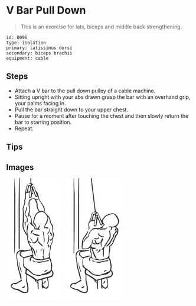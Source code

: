 # V Bar Pull Down
> This is an exercise for lats, biceps and middle back strengthening.

``` 
id: 0096 
type: isolation 
primary: latissimus dorsi 
secondary: biceps brachii 
equipment: cable 
``` 

## Steps

 - Attach a V bar to the pull down pulley of a cable machine.
 - Sitting upright with your abs drawn grasp the bar with an overhand grip, your palms facing in.
 - Pull the bar straight down to your upper chest.
 - Pause for a moment after touching the chest and then slowly return the bar to starting position.
 - Repeat.

## Tips


## Images

<svg width="118pt" height="250pt" viewBox="0 0 118 250" xmlns="http://www.w3.org/2000/svg">
  <g fill="#FFF">
    <path d="M0 0h16.38c-.29 48.66-.02 97.33-.15 146-.03 2.52.12 5.07.79 7.52 1.37-15.56.87-31.25 1.42-46.86.09-25.23.04-50.46.03-75.69-.9-10.3-1.36-20.63-1.69-30.97h9.42c-1.45 42.67-.8 85.36-.94 128.05.1 5.85-.35 11.74.4 17.56 1.26-1.31 1.87-2.84 1.82-4.59 0-47 .01-94.01-.01-141.02H49c.13 3.29.29 6.57.46 9.85-1 .27-2.99.8-3.99 1.07 1.73.56 3.48 1.04 5.23 1.5l-1.2 2.1c-1.4-.09-2.79-.11-4.19-.07-2.38 5.02-1.71 11.31-5.83 15.49 1.16-6.63 3.6-12.94 4.85-19.55-3.57 5.86-4.04 12.96-6.43 19.31.45 4.26 1.23 8.8-.39 12.9-1.2 2.82-.16 5.94-.87 8.85-.82 3.05-2.29 5.9-2.93 9.01-.88 4.14.74 8.3.2 12.47-.51 5.65.32 11.36-.52 17-.62 5.25-.46 10.88 2.17 15.61 2.22 3.95 4.06 8.1 6.37 12 .79-5.15-3.34-9-5.1-13.45-2.09-4.41-1.79-9.36-1.81-14.1.33-.42.99-1.26 1.33-1.68-.5-4.73-1.03-9.5-.49-14.25.61-4.54-1.77-9.02-.53-13.55 1.47-5.16 4.55-10.18 3.14-15.75 2.91-4.14 1.15-9.21 1.71-13.85 2.18-1.4 4.93-1.44 7.39-2.02-.18 3.73-.61 7.45-1.36 11.1 1.91.92 3.98.23 5.36-1.29.69-2.14.86-4.4 1.2-6.61l3.26.48c-.97-1.18-1.99-2.31-3.04-3.43.2-2.05.37-4.11.57-6.17.49 1.15.98 2.29 1.48 3.43 2.67 3.98 2.26 9.84 6.86 12.38.79-.68 1.59-1.37 2.37-2.07.9 4.51 2.74 8.78 5.67 12.34 4.57 5.73 6.28 12.97 8.69 19.73.85-6.27-2.12-12.03-5.39-17.13-2.38-3.41-5.43-6.56-6.4-10.73-.88-3.75-1.6-7.54-2.86-11.19-4.41-3.27-5.25-9.13-7.68-13.75-1.83.69-3.7 1.3-5.58 1.84.63-1.5 1.3-2.97 1.99-4.44 1.37.46 2.74.9 4.12 1.33-1.75-1.67-3.67-3.14-5.65-4.51-.09-3.4-.2-6.8-.34-10.2H118v250H0V0m48.81 42.97c-2.72 1.08-2.86 4.43-3.27 6.91-1.14 6.19 3.09 12.25.69 18.36-1.53 3.44-2.24 7.21-.14 10.66.13-1.06.4-3.19.53-4.26 3.6 4.99 3.92 11.17 4.58 17.05-1.27-.89-2.57-1.74-3.89-2.54.66 1.48 1.34 2.96 2.19 4.35 1.53 2.23 4.41 2.8 6.35 4.57 1.55 1.59 1.54 3.92 1.85 5.98 3.89-.93 7.95 1.17 11.69-.5-.86-.32-2.57-.96-3.42-1.27 1.45-2.46 2.8-4.99 3.63-7.72-3.16 2.09-3.76 6.5-7.34 8.07-1.18-4.55-1.91-9.66-5.99-12.62.92-4.69 1.86-9.47 3.85-13.85 2.1-4.57 7.05-7.27 11.88-7.87 5.55.28 8.95 5.44 11.41 9.83 1.81 4.6-1.2 9.1-2.9 13.23-2.63 3.38-3.47 7.6-3.6 11.79.37-.57 1.11-1.69 1.48-2.26 2.61.43 5.19 1.03 7.8 1.47-.26-.61-.79-1.84-1.05-2.45-2.35-.16-4.7-.29-7.05-.38.88-3.33 3.08-5.94 4.94-8.73 1.86-4.11 2.63-8.65 2.29-13.15 1.69 3.18 3.17 6.54 3.41 10.19.08 3.62 3.18 6.06 4.23 9.36 1.44 3.36.5 7.04.76 10.55.51 2.76 1.76 5.43 1.39 8.29-.04 3.33-2.08 6.11-3.89 8.73-.92-.34-2.75-1.03-3.66-1.37.68 1.16 1.35 2.33 2.03 3.5.83-.26 1.66-.51 2.49-.76.73-1.12 1.47-2.23 2.23-3.32-.76 4.84-1.75 9.94-4.74 13.96-.31 6.02-.66 12.36-3.34 17.87.39 1.67.71 3.35.99 5.03-3.09 2-6.64 3.21-10.34 3.28-.37-1.39-.76-2.76-1.17-4.13.69-5.73-.1-11.6 2.12-17.08-4.1 4.03-2.97 10.34-2.44 15.49-.39.38-1.17 1.13-1.56 1.51.71 1.85 1.42 3.7 2.09 5.56-2.39.25-4.78.38-7.18.45.03-.24.07-.72.09-.96-4.33.86-8.57-.43-12.59-1.94l-.16-2.3-3.25-1.85c2.32.95 3.46-2.58 1.47-3.49-3.99 2.86-9.03 3.15-13.56 4.68-3.09.88-7.77 2.43-9.04-1.73l-2.42-1.63c.09-1.85-.52-4.71 1.73-5.47 6.53-1.44 13.19-2.24 19.71-3.75-.56-.61-1.14-1.2-1.74-1.78-3.64.93-7.36 1.51-11.06 2.17-5.65-2.19-13.63-1.04-16.68 4.74-1.04 5.15-1.09 10.59 1 15.51-.03 3.7-.04 7.41.42 11.09 2.2 8.96 4.95 17.8 6.67 26.88.52-.29 1.55-.89 2.07-1.19-.89-3.24-.96-6.69-2.25-9.81-4.12-10.86-5.11-22.48-7.11-33.84-.56-3.36.49-6.86 2.41-9.62 1.27-1.83 3.72-1.94 5.62-2.72-2.55 2.21-3.42 5.52-2.4 8.75 1.83 1.93 4.23 3.24 6.41 4.75.39.85.78 1.7 1.18 2.55-1.97 4.3-.5 9.13-.87 13.66.2.54.61 1.62.82 2.16.31.44.95 1.31 1.26 1.75 1.13.8 2.25 1.62 3.37 2.44-.69 3.35-1.07 6.75-.8 10.16.41.29 1.21.85 1.62 1.14.14 5.79-.99 11.73.69 17.39 1.57 5.62 2.18 11.82.95 17.5-5.17 2.51-10.44-.7-14.71-3.48-3.06-2.24-6.98-2.1-10.5-3.04-2.46-.78-4.57-2.32-6.72-3.71 1.27-2.02 2.78-3.89 4.8-5.21 1.6.26 3.21.49 4.83.69 3.43-3.32 8.04-4.68 12.1-6.97-.2-.83-.59-2.49-.79-3.32-.94.91-1.85 1.85-2.75 2.8-2.84 1.24-5.57 2.73-8.03 4.63-4.19-.29-8.35.87-11.09 4.21.07 1.47-.12 2.99.31 4.43 1.73 1.68 3.79 3.03 5.95 4.1 3.13 1.49 6.87 1.23 9.81 3.2 4.98 2.83 10.93 6.69 16.76 3.82 3.5-1.03 2.69-5.36 3.15-8.17-.48-6.43-2.24-12.73-3.65-19.01.01-3.07-.04-6.14-.03-9.2 5.86 2.88 11.23 6.63 16.49 10.47.33 1 .61 2.02.84 3.06 1.4 1.09 2.98 1.96 4.3 3.17.85 3.77.24 7.71.99 11.51l1.72 1.52c-.35-5.97-.04-11.98-.8-17.92 2.06-.62 4.12-1.22 6.2-1.77.8 2.27 1.48 4.66.98 7.09-.65 3.77-.12 7.62.94 11.26.68-.66 1.34-1.34 1.98-2.05 1.96.84 3.94 1.62 5.94 2.38 2.03-1.22 4.55-2.51 4.79-5.18.78-5.66-.02-11.45-1.64-16.9 2.46-.58 4.97-.96 7.37-1.74 2.56-1.18 3.6-4.06 4.3-6.59.73-3.27-1.65-5.91-3.63-8.15 1.21-5.47 1.59-11.37-.84-16.59l.09-3.44c-1.69-1.65-2.81-3.8-3.15-6.14-1.96-7.72 2.94-15.01 2.15-22.77 3.4-4.52 4.19-10.36 4.7-15.83 1.01-4.29 2.82-9.48-1.05-12.93 1.24-4.13 1.92-8.78-.13-12.78-1.04-2.58-3.6-4.46-3.84-7.35-.43-4.58-2.01-9.44-5.56-12.54-3.38-2.13-4.86-6.35-8.72-7.85-2.41-1.82-5.46-1.18-8.2-.72-1.95-3.69-4.74-7.55-3.99-11.94.65-3.72-1.72-6.9-3.08-10.15 1.76-.57 3.85-.66 5.03-2.34-1.55.1-3.09.22-4.62.38-2.28-.95-4.56-3.54-7.15-1.98 1.37.83 2.77 1.64 4.16 2.45.93 2.64 2.19 5.14 3.17 7.76.57 2.58.17 5.27.66 7.87.92 3.17 2.43 6.14 4.23 8.89-6.58 2.55-9.04 9.65-10.57 15.93-.7 3.13-1.92 7.05.69 9.64 2.27 2.16 3.42 5.11 5.22 7.62-.73.55-1.45 1.1-2.18 1.65-.92-3.72-3.05-6.92-6.28-9.01-1.24-7.19-.98-15.35-6.62-20.84 2.13-5.09 2.29-10.72 1.02-16.05-.99-3.74-.48-7.63.42-11.34 2.44-1.36 5.03-2.77 6.37-5.36-1.92.84-3.78 1.82-5.63 2.81m-8.06 15.62c.32 4.51-1.83 8.52-3.27 12.63-.89 2.94 1.81 5.07 3.16 7.32 2.63 3.66 1.23 8.38.43 12.41.96-.96 1.9-1.94 2.84-2.93-.33-3.57.3-7.66-2.31-10.55-1.23-1.94-3.94-3.82-2.64-6.4 1.6-4.02 3.58-8.08 2.93-12.55-.28.01-.86.05-1.14.07m-2.85 30.4c-.98 3.52.17 7.02 1.58 10.25-.2-3.69-.54-7.4.28-11.03-.47.19-1.39.58-1.86.78m6.28 3.96c-.87 2.31-2.16 4.55-2.09 7.1-.09 4.25-1.41 8.61.07 12.76 1.54 5.01-.32 10.44 1.91 15.31.87 4.41 2.64 8.59 5.75 11.9.15 1.79.35 3.58.55 5.37 1.76 2.51 2.76 5.42 2.65 8.51l1.75-2.14c-.4-3.2-1.62-6.16-2.76-9.15 5.03 4.09 3.86 11.5 8.12 16.08-.72-4.78-1.18-9.84-3.6-14.11-3.73-4.61-9.1-8.4-10.19-14.62 1.76.74 3.53 1.44 5.36 1.97-1.74-2.84-5.33-3.74-7.11-6.52-.6-2.43-.64-5.18.64-7.42-.7-2.63-1.73-5.17-2.23-7.86-.43-4.82 2.13-9.37 1.53-14.2.42-1.13.85-2.26 1.27-3.38-.4.1-1.21.3-1.62.4m41.89 16.07c-1.21 1.86-2.65 3.57-3.77 5.49 5.12-2.15 7.06-8.08 5.97-13.23-.74 2.58-.66 5.45-2.2 7.74m-35.5-1.77c-.36 2.24-.66 4.49-.69 6.76 1.62-3.33 3.97-6.21 5.71-9.47-1.77.72-3.44 1.65-5.02 2.71m26.18 26.36c.98-3.78 1.84-7.75 1.04-11.64-1.04-5.14-.3-10.84-3.63-15.28 1.58 8.88 2.7 17.88 2.59 26.92m11.62-22.52c1.75 2.05 3.11 4.39 4.7 6.57 1.37-3.12-1.12-5.82-3.15-7.9-.39.33-1.16 1-1.55 1.33m-35.85-.07c3 4.38 8.62 5.79 13.57 6.59.74-.53 1.47-1.08 2.18-1.66-5.3-1.54-10.5-3.31-15.75-4.93m33.1 13.94c-.32 2.34-1.41 4.48-2.37 6.61.11.64.33 1.9.43 2.53.83-1.63 1.68-3.24 2.41-4.91 2.37-5.01 1.11-10.87-.76-15.83-.36 3.88.81 7.73.29 11.6m-21.46-6.37c-.63 2.5-1.11 5.1-2.34 7.4-1.36 2.14-3.62 3.44-5.75 4.7-1.14-.97-2.3-1.92-3.49-2.83.54 2.29 1.95 4.69 4.69 4.38 3.54-1.27 5.92-4.28 8.31-7.01-.32-2.25-.72-4.49-1.42-6.64m-15.4 1.89c.35 3.18 2.31 5.76 5.27 6.95a43.527 43.527 0 0 0-5.27-6.95m15.54 8.85c3.26 3.62 6.57 7.39 10.83 9.86-1.27-5.23-7.37-7.08-9.33-11.92-.5.69-1 1.37-1.5 2.06m20.15 5.8c-.8 1.68 3.02 3.07 3.31 1.17-.4-1.23-2.25-2.05-3.31-1.17m1.09 3.12c-.89 1.24 1.17 3 2.17 1.75.92-1.27-1.15-3.02-2.17-1.75m-16.48 10.88c2.3-2.12 4.47-4.56 5.27-7.66-2.16 2.24-3.75 4.96-5.27 7.66m-8.15-4.28c-.08 3.01.57 5.97 1.78 8.72.11-3.01-.3-6.05-1.78-8.72m-34.35 23.51c-.64 8 .83 16.13 5.09 23.01-.47-4.39-2.04-8.57-3.9-12.54-.48-3.48-.39-7.03-1.19-10.47m8.87 51.99c-.7.06-2.11.19-2.82.25-.03.59-.11 1.77-.15 2.36 2.9.47 5.94-1.76 5.61-4.85-.89.73-1.77 1.47-2.64 2.24z"/>
    <path d="M46.77 16.34c.41-.11 1.21-.35 1.61-.46.97 3.37.05 6.91-.46 10.29-1.34.74-2.81 1.2-4.22 1.77.75-3.93 1.59-7.87 3.07-11.6zM54.8 16.58c3.07 3.15 3.48 7.71 5.11 11.6 1.16 2.62 2.35 5.22 3.18 7.96-4.24-.01-3.98-5.2-5.39-8.08-.7-3.94-4.37-7.33-2.9-11.48zM50.35 19.58l1.78-1.01c-.49 6.07-1.05 12.17-1.9 18.2l-1.49 2.61c-.31-.48-.93-1.46-1.25-1.94 1.09-5.93 1.72-11.94 2.86-17.86zM36.62 162.09c5.24-1.34 10.41-2.9 15.66-4.17-1.35 1.42-2.77 2.76-4.16 4.13-.04 2-.07 4-.1 6 .43 0 1.29.01 1.72.01.12-1.94.15-3.9.49-5.82 1.09-.49 2.26-.74 3.41-1.05 1.81 1.7 3.88 3.09 6.2 4.01 5.33.9 10.82 1.84 16.19.74 3.6-1.07 7.13-2.41 10.83-3.11.8 1.47 1.65 2.92 2.57 4.32 1.61 6.97 3.52 14.72-.24 21.38-5.66 2.01-10.74 5.78-17.01 5.73-.28.37-.85 1.09-1.14 1.46-5.28.86-10.84.29-15.7-2-3.31-2.39-6.27-5.23-9.19-8.07-.02-.71-.05-2.13-.06-2.84-.26.91-.51 1.83-.77 2.75-3.14-2.28-6.19-4.68-8.82-7.55-1.33-5.2-1.98-10.82.12-15.92m17.08 4.22c.41.89.87 1.75 1.4 2.58 3.24.99 6.73 1.03 9.88 2.42 4.56.83 9.09-.73 13.33-2.3 2.76-.36 5.57-.41 8.29-1.07-.12-.56-.36-1.67-.48-2.22-4.45 2.14-9.49 2.04-14.2 3.26-4.18 1.16-8.54.37-12.79.2-1.7-1.17-3.53-2.11-5.43-2.87m23.6 24.14c2.68-1.17 5.29-2.62 7.27-4.81-2.96.65-6.46 1.43-7.27 4.81z"/>
    <path d="M43.51 194.13c-3.16-1.36-2.54-5.97-.43-8.06 3.26 1.54 4.84 5.03 7.95 6.78 5.4 4.58 13.04 6.36 19.89 4.58 6.3-1.92 13.54-1.24 18.63-6.07.64-1.1 1.29-2.2 1.95-3.29 4.11 3.22 2.48 10.9-3.06 11.11-8.89 1.43-17.23 5-26 6.92-5.87-4.62-12.19-8.72-18.93-11.97zM73.91 205.72c2.93-1.18 5.85-2.41 8.92-3.2.9 4.46 2.22 8.91 2.49 13.45-.73 2.84-2.66 7.12-6.31 5.6-2.59-1.5-4.01-4.38-5.08-7.07 2.99-.86 6.58-2.06 6.56-5.78-.45-.12-1.36-.35-1.82-.47-.64 1.59-1.31 3.17-2.13 4.68-2.93-1.34-2.75-4.47-2.63-7.21zM61.04 207.9c1.02-1.04 3.34.3 2.5 1.68-.97.98-3.31-.38-2.5-1.68z"/>
  </g>
  <g fill="#333">
    <path d="M16.38 0h.4c.33 10.34.79 20.67 1.69 30.97.01 25.23.06 50.46-.03 75.69-.55 15.61-.05 31.3-1.42 46.86-.67-2.45-.82-5-.79-7.52.13-48.67-.14-97.34.15-146zM26.2 0h1.27c.02 47.01.01 94.02.01 141.02.05 1.75-.56 3.28-1.82 4.59-.75-5.82-.3-11.71-.4-17.56.14-42.69-.51-85.38.94-128.05zM49 0h1.84c.14 3.4.25 6.8.34 10.2 1.98 1.37 3.9 2.84 5.65 4.51-1.38-.43-2.75-.87-4.12-1.33-.69 1.47-1.36 2.94-1.99 4.44 1.88-.54 3.75-1.15 5.58-1.84 2.43 4.62 3.27 10.48 7.68 13.75 1.26 3.65 1.98 7.44 2.86 11.19.97 4.17 4.02 7.32 6.4 10.73 3.27 5.1 6.24 10.86 5.39 17.13-2.41-6.76-4.12-14-8.69-19.73-2.93-3.56-4.77-7.83-5.67-12.34-.78.7-1.58 1.39-2.37 2.07-4.6-2.54-4.19-8.4-6.86-12.38-.5-1.14-.99-2.28-1.48-3.43-.2 2.06-.37 4.12-.57 6.17 1.05 1.12 2.07 2.25 3.04 3.43l-3.26-.48c-.34 2.21-.51 4.47-1.2 6.61-1.38 1.52-3.45 2.21-5.36 1.29.75-3.65 1.18-7.37 1.36-11.1-2.46.58-5.21.62-7.39 2.02-.56 4.64 1.2 9.71-1.71 13.85 1.41 5.57-1.67 10.59-3.14 15.75-1.24 4.53 1.14 9.01.53 13.55-.54 4.75-.01 9.52.49 14.25-.34.42-1 1.26-1.33 1.68.02 4.74-.28 9.69 1.81 14.1 1.76 4.45 5.89 8.3 5.1 13.45-2.31-3.9-4.15-8.05-6.37-12-2.63-4.73-2.79-10.36-2.17-15.61.84-5.64.01-11.35.52-17 .54-4.17-1.08-8.33-.2-12.47.64-3.11 2.11-5.96 2.93-9.01.71-2.91-.33-6.03.87-8.85 1.62-4.1.84-8.64.39-12.9 2.39-6.35 2.86-13.45 6.43-19.31-1.25 6.61-3.69 12.92-4.85 19.55 4.12-4.18 3.45-10.47 5.83-15.49 1.4-.04 2.79-.02 4.19.07l1.2-2.1c-1.75-.46-3.5-.94-5.23-1.5 1-.27 2.99-.8 3.99-1.07-.17-3.28-.33-6.56-.46-9.85m-2.23 16.34c-1.48 3.73-2.32 7.67-3.07 11.6 1.41-.57 2.88-1.03 4.22-1.77.51-3.38 1.43-6.92.46-10.29-.4.11-1.2.35-1.61.46m8.03.24c-1.47 4.15 2.2 7.54 2.9 11.48 1.41 2.88 1.15 8.07 5.39 8.08-.83-2.74-2.02-5.34-3.18-7.96-1.63-3.89-2.04-8.45-5.11-11.6m-4.45 3c-1.14 5.92-1.77 11.93-2.86 17.86.32.48.94 1.46 1.25 1.94l1.49-2.61c.85-6.03 1.41-12.13 1.9-18.2l-1.78 1.01z"/>
    <path d="M48.81 42.97c1.85-.99 3.71-1.97 5.63-2.81-1.34 2.59-3.93 4-6.37 5.36-.9 3.71-1.41 7.6-.42 11.34 1.27 5.33 1.11 10.96-1.02 16.05 5.64 5.49 5.38 13.65 6.62 20.84 3.23 2.09 5.36 5.29 6.28 9.01.73-.55 1.45-1.1 2.18-1.65-1.8-2.51-2.95-5.46-5.22-7.62-2.61-2.59-1.39-6.51-.69-9.64 1.53-6.28 3.99-13.38 10.57-15.93-1.8-2.75-3.31-5.72-4.23-8.89-.49-2.6-.09-5.29-.66-7.87-.98-2.62-2.24-5.12-3.17-7.76-1.39-.81-2.79-1.62-4.16-2.45 2.59-1.56 4.87 1.03 7.15 1.98 1.53-.16 3.07-.28 4.62-.38-1.18 1.68-3.27 1.77-5.03 2.34 1.36 3.25 3.73 6.43 3.08 10.15-.75 4.39 2.04 8.25 3.99 11.94 2.74-.46 5.79-1.1 8.2.72 3.86 1.5 5.34 5.72 8.72 7.85 3.55 3.1 5.13 7.96 5.56 12.54.24 2.89 2.8 4.77 3.84 7.35 2.05 4 1.37 8.65.13 12.78 3.87 3.45 2.06 8.64 1.05 12.93-.51 5.47-1.3 11.31-4.7 15.83.79 7.76-4.11 15.05-2.15 22.77.34 2.34 1.46 4.49 3.15 6.14l-.09 3.44c2.43 5.22 2.05 11.12.84 16.59 1.98 2.24 4.36 4.88 3.63 8.15-.7 2.53-1.74 5.41-4.3 6.59-2.4.78-4.91 1.16-7.37 1.74 1.62 5.45 2.42 11.24 1.64 16.9-.24 2.67-2.76 3.96-4.79 5.18-2-.76-3.98-1.54-5.94-2.38-.64.71-1.3 1.39-1.98 2.05-1.06-3.64-1.59-7.49-.94-11.26.5-2.43-.18-4.82-.98-7.09-2.08.55-4.14 1.15-6.2 1.77.76 5.94.45 11.95.8 17.92l-1.72-1.52c-.75-3.8-.14-7.74-.99-11.51-1.32-1.21-2.9-2.08-4.3-3.17-.23-1.04-.51-2.06-.84-3.06-5.26-3.84-10.63-7.59-16.49-10.47-.01 3.06.04 6.13.03 9.2 1.41 6.28 3.17 12.58 3.65 19.01-.46 2.81.35 7.14-3.15 8.17-5.83 2.87-11.78-.99-16.76-3.82-2.94-1.97-6.68-1.71-9.81-3.2-2.16-1.07-4.22-2.42-5.95-4.1-.43-1.44-.24-2.96-.31-4.43 2.74-3.34 6.9-4.5 11.09-4.21 2.46-1.9 5.19-3.39 8.03-4.63.9-.95 1.81-1.89 2.75-2.8.2.83.59 2.49.79 3.32-4.06 2.29-8.67 3.65-12.1 6.97-1.62-.2-3.23-.43-4.83-.69-2.02 1.32-3.53 3.19-4.8 5.21 2.15 1.39 4.26 2.93 6.72 3.71 3.52.94 7.44.8 10.5 3.04 4.27 2.78 9.54 5.99 14.71 3.48 1.23-5.68.62-11.88-.95-17.5-1.68-5.66-.55-11.6-.69-17.39-.41-.29-1.21-.85-1.62-1.14-.27-3.41.11-6.81.8-10.16-1.12-.82-2.24-1.64-3.37-2.44-.31-.44-.95-1.31-1.26-1.75-.21-.54-.62-1.62-.82-2.16.37-4.53-1.1-9.36.87-13.66-.4-.85-.79-1.7-1.18-2.55-2.18-1.51-4.58-2.82-6.41-4.75-1.02-3.23-.15-6.54 2.4-8.75-1.9.78-4.35.89-5.62 2.72-1.92 2.76-2.97 6.26-2.41 9.62 2 11.36 2.99 22.98 7.11 33.84 1.29 3.12 1.36 6.57 2.25 9.81-.52.3-1.55.9-2.07 1.19-1.72-9.08-4.47-17.92-6.67-26.88-.46-3.68-.45-7.39-.42-11.09-2.09-4.92-2.04-10.36-1-15.51 3.05-5.78 11.03-6.93 16.68-4.74 3.7-.66 7.42-1.24 11.06-2.17.6.58 1.18 1.17 1.74 1.78-6.52 1.51-13.18 2.31-19.71 3.75-2.25.76-1.64 3.62-1.73 5.47l2.42 1.63c1.27 4.16 5.95 2.61 9.04 1.73 4.53-1.53 9.57-1.82 13.56-4.68 1.99.91.85 4.44-1.47 3.49l3.25 1.85.16 2.3c4.02 1.51 8.26 2.8 12.59 1.94-.02.24-.06.72-.09.96 2.4-.07 4.79-.2 7.18-.45-.67-1.86-1.38-3.71-2.09-5.56.39-.38 1.17-1.13 1.56-1.51-.53-5.15-1.66-11.46 2.44-15.49-2.22 5.48-1.43 11.35-2.12 17.08.41 1.37.8 2.74 1.17 4.13 3.7-.07 7.25-1.28 10.34-3.28-.28-1.68-.6-3.36-.99-5.03 2.68-5.51 3.03-11.85 3.34-17.87 2.99-4.02 3.98-9.12 4.74-13.96-.76 1.09-1.5 2.2-2.23 3.32-.83.25-1.66.5-2.49.76-.68-1.17-1.35-2.34-2.03-3.5.91.34 2.74 1.03 3.66 1.37 1.81-2.62 3.85-5.4 3.89-8.73.37-2.86-.88-5.53-1.39-8.29-.26-3.51.68-7.19-.76-10.55-1.05-3.3-4.15-5.74-4.23-9.36-.24-3.65-1.72-7.01-3.41-10.19.34 4.5-.43 9.04-2.29 13.15-1.86 2.79-4.06 5.4-4.94 8.73 2.35.09 4.7.22 7.05.38.26.61.79 1.84 1.05 2.45-2.61-.44-5.19-1.04-7.8-1.47-.37.57-1.11 1.69-1.48 2.26.13-4.19.97-8.41 3.6-11.79 1.7-4.13 4.71-8.63 2.9-13.23-2.46-4.39-5.86-9.55-11.41-9.83-4.83.6-9.78 3.3-11.88 7.87-1.99 4.38-2.93 9.16-3.85 13.85 4.08 2.96 4.81 8.07 5.99 12.62 3.58-1.57 4.18-5.98 7.34-8.07-.83 2.73-2.18 5.26-3.63 7.72.85.31 2.56.95 3.42 1.27-3.74 1.67-7.8-.43-11.69.5-.31-2.06-.3-4.39-1.85-5.98-1.94-1.77-4.82-2.34-6.35-4.57-.85-1.39-1.53-2.87-2.19-4.35 1.32.8 2.62 1.65 3.89 2.54-.66-5.88-.98-12.06-4.58-17.05-.13 1.07-.4 3.2-.53 4.26-2.1-3.45-1.39-7.22.14-10.66 2.4-6.11-1.83-12.17-.69-18.36.41-2.48.55-5.83 3.27-6.91M36.62 162.09c-2.1 5.1-1.45 10.72-.12 15.92 2.63 2.87 5.68 5.27 8.82 7.55.26-.92.51-1.84.77-2.75.01.71.04 2.13.06 2.84 2.92 2.84 5.88 5.68 9.19 8.07 4.86 2.29 10.42 2.86 15.7 2 .29-.37.86-1.09 1.14-1.46 6.27.05 11.35-3.72 17.01-5.73 3.76-6.66 1.85-14.41.24-21.38-.92-1.4-1.77-2.85-2.57-4.32-3.7.7-7.23 2.04-10.83 3.11-5.37 1.1-10.86.16-16.19-.74-2.32-.92-4.39-2.31-6.2-4.01-1.15.31-2.32.56-3.41 1.05-.34 1.92-.37 3.88-.49 5.82-.43 0-1.29-.01-1.72-.01.03-2 .06-4 .1-6 1.39-1.37 2.81-2.71 4.16-4.13-5.25 1.27-10.42 2.83-15.66 4.17m6.89 32.04c6.74 3.25 13.06 7.35 18.93 11.97 8.77-1.92 17.11-5.49 26-6.92 5.54-.21 7.17-7.89 3.06-11.11-.66 1.09-1.31 2.19-1.95 3.29-5.09 4.83-12.33 4.15-18.63 6.07-6.85 1.78-14.49 0-19.89-4.58-3.11-1.75-4.69-5.24-7.95-6.78-2.11 2.09-2.73 6.7.43 8.06m30.4 11.59c-.12 2.74-.3 5.87 2.63 7.21.82-1.51 1.49-3.09 2.13-4.68.46.12 1.37.35 1.82.47.02 3.72-3.57 4.92-6.56 5.78 1.07 2.69 2.49 5.57 5.08 7.07 3.65 1.52 5.58-2.76 6.31-5.6-.27-4.54-1.59-8.99-2.49-13.45-3.07.79-5.99 2.02-8.92 3.2m-12.87 2.18c-.81 1.3 1.53 2.66 2.5 1.68.84-1.38-1.48-2.72-2.5-1.68z"/>
    <path d="M40.75 58.59c.28-.02.86-.06 1.14-.07.65 4.47-1.33 8.53-2.93 12.55-1.3 2.58 1.41 4.46 2.64 6.4 2.61 2.89 1.98 6.98 2.31 10.55-.94.99-1.88 1.97-2.84 2.93.8-4.03 2.2-8.75-.43-12.41-1.35-2.25-4.05-4.38-3.16-7.32 1.44-4.11 3.59-8.12 3.27-12.63zM37.9 88.99c.47-.2 1.39-.59 1.86-.78-.82 3.63-.48 7.34-.28 11.03-1.41-3.23-2.56-6.73-1.58-10.25zM44.18 92.95c.41-.1 1.22-.3 1.62-.4-.42 1.12-.85 2.25-1.27 3.38.6 4.83-1.96 9.38-1.53 14.2.5 2.69 1.53 5.23 2.23 7.86-1.28 2.24-1.24 4.99-.64 7.42 1.78 2.78 5.37 3.68 7.11 6.52-1.83-.53-3.6-1.23-5.36-1.97 1.09 6.22 6.46 10.01 10.19 14.62 2.42 4.27 2.88 9.33 3.6 14.11-4.26-4.58-3.09-11.99-8.12-16.08 1.14 2.99 2.36 5.95 2.76 9.15l-1.75 2.14c.11-3.09-.89-6-2.65-8.51-.2-1.79-.4-3.58-.55-5.37-3.11-3.31-4.88-7.49-5.75-11.9-2.23-4.87-.37-10.3-1.91-15.31-1.48-4.15-.16-8.51-.07-12.76-.07-2.55 1.22-4.79 2.09-7.1zM86.07 109.02c1.54-2.29 1.46-5.16 2.2-7.74 1.09 5.15-.85 11.08-5.97 13.23 1.12-1.92 2.56-3.63 3.77-5.49z"/>
    <path d="M50.57 107.25c1.58-1.06 3.25-1.99 5.02-2.71-1.74 3.26-4.09 6.14-5.71 9.47.03-2.27.33-4.52.69-6.76zM76.75 133.61c.11-9.04-1.01-18.04-2.59-26.92 3.33 4.44 2.59 10.14 3.63 15.28.8 3.89-.06 7.86-1.04 11.64zM88.37 111.09c.39-.33 1.16-1 1.55-1.33 2.03 2.08 4.52 4.78 3.15 7.9-1.59-2.18-2.95-4.52-4.7-6.57zM52.52 111.02c5.25 1.62 10.45 3.39 15.75 4.93-.71.58-1.44 1.13-2.18 1.66-4.95-.8-10.57-2.21-13.57-6.59zM85.62 124.96c.52-3.87-.65-7.72-.29-11.6 1.87 4.96 3.13 10.82.76 15.83-.73 1.67-1.58 3.28-2.41 4.91-.1-.63-.32-1.89-.43-2.53.96-2.13 2.05-4.27 2.37-6.61zM64.16 118.59c.7 2.15 1.1 4.39 1.42 6.64-2.39 2.73-4.77 5.74-8.31 7.01-2.74.31-4.15-2.09-4.69-4.38 1.19.91 2.35 1.86 3.49 2.83 2.13-1.26 4.39-2.56 5.75-4.7 1.23-2.3 1.71-4.9 2.34-7.4z"/>
    <path d="M48.76 120.48c1.98 2.13 3.75 4.46 5.27 6.95-2.96-1.19-4.92-3.77-5.27-6.95zM64.3 129.33c.5-.69 1-1.37 1.5-2.06 1.96 4.84 8.06 6.69 9.33 11.92-4.26-2.47-7.57-6.24-10.83-9.86zM84.45 135.13c1.06-.88 2.91-.06 3.31 1.17-.29 1.9-4.11.51-3.31-1.17zM85.54 138.25c1.02-1.27 3.09.48 2.17 1.75-1 1.25-3.06-.51-2.17-1.75zM69.06 149.13c1.52-2.7 3.11-5.42 5.27-7.66-.8 3.1-2.97 5.54-5.27 7.66zM60.91 144.85c1.48 2.67 1.89 5.71 1.78 8.72-1.21-2.75-1.86-5.71-1.78-8.72zM53.7 166.31c1.9.76 3.73 1.7 5.43 2.87 4.25.17 8.61.96 12.79-.2 4.71-1.22 9.75-1.12 14.2-3.26.12.55.36 1.66.48 2.22-2.72.66-5.53.71-8.29 1.07-4.24 1.57-8.77 3.13-13.33 2.3-3.15-1.39-6.64-1.43-9.88-2.42-.53-.83-.99-1.69-1.4-2.58zM26.56 168.36c.8 3.44.71 6.99 1.19 10.47 1.86 3.97 3.43 8.15 3.9 12.54-4.26-6.88-5.73-15.01-5.09-23.01zM77.3 190.45c.81-3.38 4.31-4.16 7.27-4.81-1.98 2.19-4.59 3.64-7.27 4.81zM35.43 220.35c.87-.77 1.75-1.51 2.64-2.24.33 3.09-2.71 5.32-5.61 4.85.04-.59.12-1.77.15-2.36.71-.06 2.12-.19 2.82-.25z"/>
  </g>
</svg>

<svg width="118pt" height="250pt" viewBox="0 0 118 250" xmlns="http://www.w3.org/2000/svg">
  <g fill="#FFF">
    <path d="M0 0h16.33c-.14 50.63-.08 101.25-.04 151.88l1.08.92c1.52-40.6 1.06-81.24 1.1-121.86-.9-10.29-1.36-20.62-1.73-30.94h9.46c-1.43 41.66-.8 83.35-.95 125.02.09 6.74-.22 13.48.22 20.21 2.39-.87 1.92-3.37 2.04-5.27-.08-46.65.01-93.31-.04-139.96h23.84c2.37 22.5 5.4 44.91 8.05 67.37-.66.35-1.97 1.06-2.63 1.41 1.76.42 3.51.84 5.27 1.28-1.24 2.14-3.7 1.65-5.76 2.01-2.46 4.72-1.31 11.27-5.72 14.84 1.21-6.35 3.54-12.41 4.74-18.76-3.13 4.32-3.26 9.94-5.1 14.82-.9 4.17-4.74 7.49-3.86 12.02.58 3.59.56 7.21.11 10.82 5.1-4.06-1.11-11.22 2.42-16.03 2.54-2.62 6.36-3.29 9.84-3.71-.25 3.55-.48 7.14-1.55 10.55 1.62 2.04 4.23.79 5.56-.89 1.17-4.45 1.02-9.11 1.9-13.62 3.3 3.08 3.85 7.72 5.41 11.71 1.11.83 2.33 1.47 3.54 2.15.8-1.21 1.58-2.42 2.36-3.64l1.71 1.49c-1.52 1.49-2.77 3.22-3.89 5.02-2.48.82-4.79 2.29-7.32 2.81-3.89-1.18-8.25-1.16-11.76 1.12-4.43 3.09-7.04 8.09-8.54 13.16-.58 2.51-3.09 3.67-4.8 5.33-2.64 2.2-3.76 5.59-5.79 8.29-.4-9.05 9.71-13.69 10.23-22.33-1.92 1.01-2.48 3.31-3.6 5.02-2.1 4.05-5.82 7.08-7.42 11.42-2 5.12-1.65 10.73-2.06 16.12-.2 2.59 2.29 4.26 4.56 4.69 2.81-.08 5.54-.85 8.33-1.18 2.51-.09 3.7-2.53 5.3-4.1-4.17 6.37 2.06 12.86 1.02 19.61-1.3 1.05-2.57 2.12-3.83 3.21.38 2.17-1.07 5.49 1.58 6.54.38-2.62-.25-5.76 2.19-7.56 4.6 4.29 11.31 4.86 17.27 5.41 6.23.69 11.84-2.43 17.79-3.59.83 1.46 1.68 2.91 2.56 4.34 1.64 6.98 3.53 14.78-.28 21.43-3.02.95-5.77 2.5-8.62 3.83-2.96 1.48-6.63 1.16-9.2 3.46-4.08.34-8.25.45-12.21-.78-5.74-1.06-8.85-6.6-13.62-9.4-3.17-2.38-6.77-4.53-8.86-8.01-1.82-5.02-1.9-10.68.07-15.68 4.65-1.22 9.39-2.2 13.92-3.84l.16-1.01c-5.6-1.03-10.98 3.36-16.75 2.69-1.23-.31-1.56-1.77-2.33-2.63-.83-.58-1.67-1.16-2.51-1.72.12-1.81.35-3.61.84-5.36 6.04-1.02 12.07-2.14 18.09-3.24l-.1-1.52c-3.37.33-6.73.74-10.08 1.22-4.55-.9-9.87-1.54-13.8 1.49-4.49 2.83-3.49 8.87-3.42 13.38 1.83 5.36 1.25 11.05 1.99 16.58 1.89 8.37 4.56 16.55 6.25 24.97.8.6 1.61 1.21 2.42 1.81-.77-9.25-5.14-17.63-6.5-26.77-.84-6.04-1.92-12.04-2.84-18.07-.78-5.26 1.92-11.75 7.9-12.32-2.47 2.3-3.28 5.7-2.2 8.86 2.45 2.49 6 3.88 7.7 7.11-2.35 4.67-.46 10.03-1.24 15.01 1.49 2.15 3.55 3.76 5.65 5.26-.88 3.9-2.21 8.44.74 11.82.02 3.42-.13 6.83-.15 10.25-.16 5.13 2.41 9.87 2.38 15-.03 2.99.44 6.1-.46 9-6.45 3.15-12.05-2.35-17.54-4.86-5.02-1.09-10.28-1.78-14.35-5.25 1.13-2.08 2.64-3.92 4.54-5.32 1.67.25 3.35.47 5.02.69 3.37-3.41 8.15-4.5 11.99-7.11-.14-.77-.43-2.31-.57-3.07-3.07 3.25-7.42 4.62-10.92 7.3-3.06.25-6.51-.01-8.94 2.23-2.47 1.5-3.28 5.82-.65 7.52 3.2 2.87 7.37 4.07 11.49 4.88 5.35 1.92 10 6.44 16 6.18 2.41-.49 6.21-.98 6.39-4.09 1.75-6.66-.88-13.22-2.01-19.72-.85-4.45-.57-9-.61-13.5 5.55 3.13 11 6.5 16 10.46.33.95.62 1.91.85 2.89 1.43 1.12 2.99 2.07 4.3 3.33.88 3.73.26 7.65 1.02 11.41l1.65 1.53c-.2-5.96-.05-11.96-.72-17.9 2.07-.62 4.15-1.22 6.24-1.78 2.16 5.86-.38 12.17 1.6 18.13l2.38-.99-1.64-2.73c2.15 1.93 4.59 3.48 7.35 4.38 2.02-1.31 4.65-2.57 4.87-5.3.87-5.7-.17-11.47-1.53-17 2.63-.59 5.41-.78 7.87-1.93 2.34-1.63 3.51-4.57 3.8-7.32.18-2.9-2.03-5.04-3.7-7.11.78-4.23 1.51-8.67.29-12.9-.71-2.36-1.12-4.8-1.31-7.25-1.24-1.6-2.18-3.4-2.89-5.29.66-1.54 1.04-3.17.23-4.75.58-5.47 2.2-10.89 1.58-16.43 3.83-3.32 7.33-7.47 8.07-12.66 1.43-2.01 2.52-4.23 3.25-6.59.96-3.65 4.84-5.92 5.03-9.87.16-2.89 1.51-6.89-1.42-8.84-.97-.83-2.01-1.57-3.05-2.31 2.28-2.71 5.59-5.12 5.75-8.97 1.45-6.08-1.69-12.15-6.02-16.24-2.53-2.32-6.27-3.14-9.58-2.28-4.21 1.03-8.51 2.29-12.04 4.91-3.2 2.48-5.05 6.17-7.01 9.62-2.61-4.01-4.32-8.49-6.21-12.86-1.59 1.21-3.49 1.72-5.45 1.96.67-1.48 1.35-2.94 2.06-4.39 1.25.56 2.51 1.11 3.77 1.65-1.57-2.31-3.94-3.8-6.39-5.01C58.55 44.93 55.59 22.49 53.01 0H118v250H0V0m54.01 166.37c.46.98.4 2.69 1.82 2.8 3.01.85 6.27.7 9.09 2.22 4.57.61 9.14-.61 13.3-2.45 2.84-.28 5.76-.15 8.47-1.21-.15-.52-.45-1.56-.6-2.07-4.17 2.27-9.06 1.96-13.55 3.18-4.42 1.41-9.05.46-13.58.41-1.47-1.26-3.16-2.18-4.95-2.88m-27.53 2.37c-.45 7.81.9 15.72 5.06 22.45-.07-6.07-4.45-11.13-4.25-17.22-.02-1.77-.31-3.53-.81-5.23m50.85 21.43c2.66-.79 5.22-2.16 6.96-4.39-2.79.54-6.07 1.29-6.96 4.39m-41.94 30.22c-.69.05-2.07.16-2.76.21l-.24 2.17c2.62.9 6.52-1.64 5.44-4.55-.82.71-1.63 1.43-2.44 2.17z"/>
    <path d="M81.42 77.61c4.97-2.8 10.8-5.17 16.55-4.87 4.21 3.2 7.11 8.11 8.39 13.21-.05 2.6.71 5.9-1.62 7.78-3.57 3.33-8.8 5.68-13.69 4.11-1.51-.56-2.98.32-4.4.74 2.04.54 4.09 1.08 6.15 1.56-.84 1.98-1.06 4.11-1.07 6.25 1.88-1.6 2.41-3.99 3.14-6.21 3.12-.76 6.85-1.54 9.16 1.43l-.85.46c-.99.3-1.99.56-3 .78.69 1.6 1.58 3.27 1.02 5.07-.44 3.61-4.79 5.22-4.96 8.94-.12 3.05-1.69 5.66-4.02 7.55-1.26 6.47-7.34 9.97-10.28 15.41 5.83-2.9 10.69-8.16 12.02-14.66 2.68-2.34 4.46-5.53 4.24-9.18 1.15-2.54 3.3-4.63 5.1-6.75 2.42 1.22.13 4.69-.94 6.42-.6.01-1.79.02-2.38.03-.23 1.96-.3 3.93-.64 5.87-.61 3.19-5.08 4.81-3.42 8.43-1.73 3.8-5.29 6.13-7.78 9.35.22.39.66 1.17.87 1.56-.99 5.35-.96 10.81-1.58 16.21-.69 1.2-1.33 2.44-1.92 3.7-5.05 2.06-10.39 3.43-15.71 4.57-2.3-.71-4.61-1.39-6.93-2.04-.59-3.62-3.04-6.47-4.15-9.89-1.14-3.46-2.82-6.69-4.34-9.99 2.44.46 4.88-.01 7.24-.62-.5-2.86-3.67-1.47-5.62-1.81-1.84-.63-3.09-2.22-4.49-3.48 1.12-1.87 1.95-3.9 2.32-6.06 2.3 2.69 5.76 3.17 9 2.01 3.06 1.85 6.4-.1 7.11-3.45-1.87.5-3.6 2.2-5.63 1.87-2.98-1.52-1.96-5.96-5.2-7.26.3 2.83.63 5.78 2.52 8.06-2.54-.45-5.27-.67-7.15-2.68.79-2.32 1.75-4.58 2.44-6.93-2.85 1.88-3.85 5.54-3.51 8.79-2.44 3.37-4.33 7.37-7.81 9.82-3.76.41-8.65 3-11.51-.78.22-3.77 1.17-7.46 1.46-11.23 2.59.41 2.75-2.74 4.05-4.2 1.92-3.55 6.75-4.76 7.66-8.94 1.09-4.56 3.21-9.31 7.3-11.91 3.23-1.23 6.87-2.14 10.21-.72 2.93 1.14 5.21-1.95 8.08-2.21 2.5-.3 3.1-3.01 4.08-4.87.48-.77.96-1.55 1.43-2.34.66.56 1.99 1.66 2.66 2.22-2.22-3.54-6.38-6.98-4.92-11.64 1.3-2.76 3.34-5.17 5.32-7.48m-.72 24.32c-4.45-.05-9.55-.02-12.71 3.66 3.16.23 5.83-2.12 9.04-1.57 3.37.66 6.49-1.67 7.69-4.72-1.54.55-2.81 1.57-4.02 2.63m7.77 4.54c.32 3.22 1.08 6.38 1.22 9.62-.15 3.6-1.56 7.07-3.72 9.93-2.81 3.48-4.39 7.75-7.34 11.11-.81 3.81-5 5.27-5.74 9.07l3.64-2.25c-.15 5.36-2.31 11.49.96 16.3.28-5.95.39-11.94.58-17.85l.92-.76.04-2.83c1.8-1.82 3.8-3.57 4.77-6.02 2.31-4.73 6.7-8.46 7.45-13.91 1.44-4.31-.86-8.45-1.48-12.66l-1.3.25m-16.31 12.46c1.95 1.16 4.87 1.93 5.81-.92-5.34 1.09-8.66-3.56-12.14-6.64-.8 4.03 3.78 5.57 6.33 7.56m-7.71 3.06c-2.32.35-5.15-1.29-7.06.55 3.62 1.9 10.08 2.56 10.91-2.76-1.38.54-2.66 1.31-3.85 2.21m9.88-.71c-1.17 2.9-2.25 5.83-3.47 8.7.57 3.41.56 7.37 2.81 10.2-.09-2.7-.66-5.33-1.2-7.95.74-2.65 2.73-4.71 3.61-7.29.73-1.56-1.09-2.52-1.75-3.66m-14.16 24.83c1.67.83 3.42 1.15 5.17.31.05-.56.15-1.68.19-2.23-1.78.64-3.56 1.31-5.36 1.92m7.25-.69c.22.64.45 1.29.69 1.93-1.59 1.02-3.09 2.21-4.18 3.77 3.22-.46 8.62-3.61 6.37-7.37-.74.91-1.7 1.46-2.88 1.67zM54.64 84.41c1.09-3.75 1.97-7.57 3.35-11.23.48.35 1.43 1.06 1.91 1.42-.06 3.51-.7 6.97-1.03 10.46-1.39-.34-2.8-.56-4.23-.65z"/>
    <path d="M65.03 76.47c.5-.47 1.5-1.4 2-1.87 1.68 4.17 2.61 8.62 4.75 12.61.76 2.16 2.5 4.39 1.5 6.77-2.98-1.63-3.3-5.21-4.36-8.08-.89-3.31-2.65-6.26-3.89-9.43zM61.33 77.06c.47-.17 1.41-.52 1.88-.69-.67 5.89-1.16 11.81-1.93 17.68-.12 1.46-2.15 3.08-2.89.9 1.25-5.92 1.74-11.97 2.94-17.89zM103.32 103.18c2.39.13 1.38 3.53 1.94 5.08-.99-.03-1.98-.06-2.97-.08l1.38-.32c-.09-1.17-.26-3.51-.35-4.68zM51.21 140.9c4.65 7.17 4.5 17.11 11.45 23.04l-3.35.04c-1.87-.06-3.83-.72-4.92-2.33-2.17-3.96-.56-8.73-2.55-12.75-1.15-2.52-.93-5.33-.63-8zM42.53 193.57c-1.68-1.85-1.89-6 .76-7.11 2.09.44 3.34 2.18 4.51 3.79 4.92 4.6 11.26 8.13 18.2 7.9 3.74-.27 7.39-1.22 11.01-2.15 2.54-.6 5.27-.35 7.69-1.45 1.7-.93 3.2-2.17 4.82-3.22.68-1.09 1.37-2.16 2.07-3.23 3.09 2.76 2.89 7.59-.22 10.22-4.33 1.54-9.05 1.69-13.35 3.4-5.3 1.3-10.36 3.49-15.77 4.33-5.99-4.98-12.77-8.99-19.72-12.48zM73.84 205.84c2.88-1.29 5.8-2.51 8.85-3.33 1.21 4.08 1.92 8.31 2.67 12.5-.23 3.1-2.43 8.14-6.35 6.54-2.88-1.67-4.52-4.92-5.07-8.12 3.15.9 6.87-1.26 6.38-4.78-.44-.1-1.32-.29-1.76-.38-.58 2.37-1.4 4.79-4.26 5.03-.17-2.48-.32-4.97-.46-7.46zM61.01 207.9c1.03-.97 3.38.32 2.6 1.71-.99.92-3.33-.38-2.6-1.71z"/>
  </g>
  <g fill="#333">
    <path d="M16.33 0h.41c.37 10.32.83 20.65 1.73 30.94-.04 40.62.42 81.26-1.1 121.86l-1.08-.92c-.04-50.63-.1-101.25.04-151.88zM26.2 0h1.27c.05 46.65-.04 93.31.04 139.96-.12 1.9.35 4.4-2.04 5.27-.44-6.73-.13-13.47-.22-20.21.15-41.67-.48-83.36.95-125.02z"/>
    <path d="M51.31 0h1.7c2.58 22.49 5.54 44.93 8.19 67.42 2.45 1.21 4.82 2.7 6.39 5.01-1.26-.54-2.52-1.09-3.77-1.65-.71 1.45-1.39 2.91-2.06 4.39 1.96-.24 3.86-.75 5.45-1.96 1.89 4.37 3.6 8.85 6.21 12.86 1.96-3.45 3.81-7.14 7.01-9.62 3.53-2.62 7.83-3.88 12.04-4.91 3.31-.86 7.05-.04 9.58 2.28 4.33 4.09 7.47 10.16 6.02 16.24-.16 3.85-3.47 6.26-5.75 8.97 1.04.74 2.08 1.48 3.05 2.31 2.93 1.95 1.58 5.95 1.42 8.84-.19 3.95-4.07 6.22-5.03 9.87-.73 2.36-1.82 4.58-3.25 6.59-.74 5.19-4.24 9.34-8.07 12.66.62 5.54-1 10.96-1.58 16.43.81 1.58.43 3.21-.23 4.75.71 1.89 1.65 3.69 2.89 5.29.19 2.45.6 4.89 1.31 7.25 1.22 4.23.49 8.67-.29 12.9 1.67 2.07 3.88 4.21 3.7 7.11-.29 2.75-1.46 5.69-3.8 7.32-2.46 1.15-5.24 1.34-7.87 1.93 1.36 5.53 2.4 11.3 1.53 17-.22 2.73-2.85 3.99-4.87 5.3-2.76-.9-5.2-2.45-7.35-4.38l1.64 2.73-2.38.99c-1.98-5.96.56-12.27-1.6-18.13-2.09.56-4.17 1.16-6.24 1.78.67 5.94.52 11.94.72 17.9l-1.65-1.53c-.76-3.76-.14-7.68-1.02-11.41-1.31-1.26-2.87-2.21-4.3-3.33-.23-.98-.52-1.94-.85-2.89-5-3.96-10.45-7.33-16-10.46.04 4.5-.24 9.05.61 13.5 1.13 6.5 3.76 13.06 2.01 19.72-.18 3.11-3.98 3.6-6.39 4.09-6 .26-10.65-4.26-16-6.18-4.12-.81-8.29-2.01-11.49-4.88-2.63-1.7-1.82-6.02.65-7.52 2.43-2.24 5.88-1.98 8.94-2.23 3.5-2.68 7.85-4.05 10.92-7.3.14.76.43 2.3.57 3.07-3.84 2.61-8.62 3.7-11.99 7.11-1.67-.22-3.35-.44-5.02-.69-1.9 1.4-3.41 3.24-4.54 5.32 4.07 3.47 9.33 4.16 14.35 5.25 5.49 2.51 11.09 8.01 17.54 4.86.9-2.9.43-6.01.46-9 .03-5.13-2.54-9.87-2.38-15 .02-3.42.17-6.83.15-10.25-2.95-3.38-1.62-7.92-.74-11.82-2.1-1.5-4.16-3.11-5.65-5.26.78-4.98-1.11-10.34 1.24-15.01-1.7-3.23-5.25-4.62-7.7-7.11-1.08-3.16-.27-6.56 2.2-8.86-5.98.57-8.68 7.06-7.9 12.32.92 6.03 2 12.03 2.84 18.07 1.36 9.14 5.73 17.52 6.5 26.77-.81-.6-1.62-1.21-2.42-1.81-1.69-8.42-4.36-16.6-6.25-24.97-.74-5.53-.16-11.22-1.99-16.58-.07-4.51-1.07-10.55 3.42-13.38 3.93-3.03 9.25-2.39 13.8-1.49 3.35-.48 6.71-.89 10.08-1.22l.1 1.52c-6.02 1.1-12.05 2.22-18.09 3.24-.49 1.75-.72 3.55-.84 5.36.84.56 1.68 1.14 2.51 1.72.77.86 1.1 2.32 2.33 2.63 5.77.67 11.15-3.72 16.75-2.69l-.16 1.01c-4.53 1.64-9.27 2.62-13.92 3.84-1.97 5-1.89 10.66-.07 15.68 2.09 3.48 5.69 5.63 8.86 8.01 4.77 2.8 7.88 8.34 13.62 9.4 3.96 1.23 8.13 1.12 12.21.78 2.57-2.3 6.24-1.98 9.2-3.46 2.85-1.33 5.6-2.88 8.62-3.83 3.81-6.65 1.92-14.45.28-21.43-.88-1.43-1.73-2.88-2.56-4.34-5.95 1.16-11.56 4.28-17.79 3.59-5.96-.55-12.67-1.12-17.27-5.41-2.44 1.8-1.81 4.94-2.19 7.56-2.65-1.05-1.2-4.37-1.58-6.54 1.26-1.09 2.53-2.16 3.83-3.21 1.04-6.75-5.19-13.24-1.02-19.61-1.6 1.57-2.79 4.01-5.3 4.1-2.79.33-5.52 1.1-8.33 1.18-2.27-.43-4.76-2.1-4.56-4.69.41-5.39.06-11 2.06-16.12 1.6-4.34 5.32-7.37 7.42-11.42 1.12-1.71 1.68-4.01 3.6-5.02-.52 8.64-10.63 13.28-10.23 22.33 2.03-2.7 3.15-6.09 5.79-8.29 1.71-1.66 4.22-2.82 4.8-5.33 1.5-5.07 4.11-10.07 8.54-13.16 3.51-2.28 7.87-2.3 11.76-1.12 2.53-.52 4.84-1.99 7.32-2.81 1.12-1.8 2.37-3.53 3.89-5.02l-1.71-1.49a282.3 282.3 0 0 1-2.36 3.64c-1.21-.68-2.43-1.32-3.54-2.15-1.56-3.99-2.11-8.63-5.41-11.71-.88 4.51-.73 9.17-1.9 13.62-1.33 1.68-3.94 2.93-5.56.89 1.07-3.41 1.3-7 1.55-10.55-3.48.42-7.3 1.09-9.84 3.71-3.53 4.81 2.68 11.97-2.42 16.03.45-3.61.47-7.23-.11-10.82-.88-4.53 2.96-7.85 3.86-12.02 1.84-4.88 1.97-10.5 5.1-14.82-1.2 6.35-3.53 12.41-4.74 18.76 4.41-3.57 3.26-10.12 5.72-14.84 2.06-.36 4.52.13 5.76-2.01-1.76-.44-3.51-.86-5.27-1.28.66-.35 1.97-1.06 2.63-1.41C56.71 44.91 53.68 22.5 51.31 0m30.11 77.61c-1.98 2.31-4.02 4.72-5.32 7.48-1.46 4.66 2.7 8.1 4.92 11.64-.67-.56-2-1.66-2.66-2.22-.47.79-.95 1.57-1.43 2.34-.98 1.86-1.58 4.57-4.08 4.87-2.87.26-5.15 3.35-8.08 2.21-3.34-1.42-6.98-.51-10.21.72-4.09 2.6-6.21 7.35-7.3 11.91-.91 4.18-5.74 5.39-7.66 8.94-1.3 1.46-1.46 4.61-4.05 4.2-.29 3.77-1.24 7.46-1.46 11.23 2.86 3.78 7.75 1.19 11.51.78 3.48-2.45 5.37-6.45 7.81-9.82-.34-3.25.66-6.91 3.51-8.79-.69 2.35-1.65 4.61-2.44 6.93 1.88 2.01 4.61 2.23 7.15 2.68-1.89-2.28-2.22-5.23-2.52-8.06 3.24 1.3 2.22 5.74 5.2 7.26 2.03.33 3.76-1.37 5.63-1.87-.71 3.35-4.05 5.3-7.11 3.45-3.24 1.16-6.7.68-9-2.01-.37 2.16-1.2 4.19-2.32 6.06 1.4 1.26 2.65 2.85 4.49 3.48 1.95.34 5.12-1.05 5.62 1.81-2.36.61-4.8 1.08-7.24.62 1.52 3.3 3.2 6.53 4.34 9.99 1.11 3.42 3.56 6.27 4.15 9.89 2.32.65 4.63 1.33 6.93 2.04 5.32-1.14 10.66-2.51 15.71-4.57.59-1.26 1.23-2.5 1.92-3.7.62-5.4.59-10.86 1.58-16.21-.21-.39-.65-1.17-.87-1.56 2.49-3.22 6.05-5.55 7.78-9.35-1.66-3.62 2.81-5.24 3.42-8.43.34-1.94.41-3.91.64-5.87.59-.01 1.78-.02 2.38-.03 1.07-1.73 3.36-5.2.94-6.42-1.8 2.12-3.95 4.21-5.1 6.75.22 3.65-1.56 6.84-4.24 9.18-1.33 6.5-6.19 11.76-12.02 14.66 2.94-5.44 9.02-8.94 10.28-15.41 2.33-1.89 3.9-4.5 4.02-7.55.17-3.72 4.52-5.33 4.96-8.94.56-1.8-.33-3.47-1.02-5.07 1.01-.22 2.01-.48 3-.78l.85-.46c-2.31-2.97-6.04-2.19-9.16-1.43-.73 2.22-1.26 4.61-3.14 6.21.01-2.14.23-4.27 1.07-6.25-2.06-.48-4.11-1.02-6.15-1.56 1.42-.42 2.89-1.3 4.4-.74 4.89 1.57 10.12-.78 13.69-4.11 2.33-1.88 1.57-5.18 1.62-7.78-1.28-5.1-4.18-10.01-8.39-13.21-5.75-.3-11.58 2.07-16.55 4.87m-26.78 6.8c1.43.09 2.84.31 4.23.65.33-3.49.97-6.95 1.03-10.46-.48-.36-1.43-1.07-1.91-1.42-1.38 3.66-2.26 7.48-3.35 11.23m10.39-7.94c1.24 3.17 3 6.12 3.89 9.43 1.06 2.87 1.38 6.45 4.36 8.08 1-2.38-.74-4.61-1.5-6.77-2.14-3.99-3.07-8.44-4.75-12.61-.5.47-1.5 1.4-2 1.87m-3.7.59c-1.2 5.92-1.69 11.97-2.94 17.89.74 2.18 2.77.56 2.89-.9.77-5.87 1.26-11.79 1.93-17.68-.47.17-1.41.52-1.88.69m41.99 26.12c.09 1.17.26 3.51.35 4.68l-1.38.32c.99.02 1.98.05 2.97.08-.56-1.55.45-4.95-1.94-5.08M51.21 140.9c-.3 2.67-.52 5.48.63 8 1.99 4.02.38 8.79 2.55 12.75 1.09 1.61 3.05 2.27 4.92 2.33l3.35-.04c-6.95-5.93-6.8-15.87-11.45-23.04m-8.68 52.67c6.95 3.49 13.73 7.5 19.72 12.48 5.41-.84 10.47-3.03 15.77-4.33 4.3-1.71 9.02-1.86 13.35-3.4 3.11-2.63 3.31-7.46.22-10.22-.7 1.07-1.39 2.14-2.07 3.23-1.62 1.05-3.12 2.29-4.82 3.22-2.42 1.1-5.15.85-7.69 1.45-3.62.93-7.27 1.88-11.01 2.15-6.94.23-13.28-3.3-18.2-7.9-1.17-1.61-2.42-3.35-4.51-3.79-2.65 1.11-2.44 5.26-.76 7.11m31.31 12.27c.14 2.49.29 4.98.46 7.46 2.86-.24 3.68-2.66 4.26-5.03.44.09 1.32.28 1.76.38.49 3.52-3.23 5.68-6.38 4.78.55 3.2 2.19 6.45 5.07 8.12 3.92 1.6 6.12-3.44 6.35-6.54-.75-4.19-1.46-8.42-2.67-12.5-3.05.82-5.97 2.04-8.85 3.33m-12.83 2.06c-.73 1.33 1.61 2.63 2.6 1.71.78-1.39-1.57-2.68-2.6-1.71z"/>
    <path d="M80.7 101.93c1.21-1.06 2.48-2.08 4.02-2.63-1.2 3.05-4.32 5.38-7.69 4.72-3.21-.55-5.88 1.8-9.04 1.57 3.16-3.68 8.26-3.71 12.71-3.66zM88.47 106.47l1.3-.25c.62 4.21 2.92 8.35 1.48 12.66-.75 5.45-5.14 9.18-7.45 13.91-.97 2.45-2.97 4.2-4.77 6.02l-.04 2.83-.92.76c-.19 5.91-.3 11.9-.58 17.85-3.27-4.81-1.11-10.94-.96-16.3l-3.64 2.25c.74-3.8 4.93-5.26 5.74-9.07 2.95-3.36 4.53-7.63 7.34-11.11 2.16-2.86 3.57-6.33 3.72-9.93-.14-3.24-.9-6.4-1.22-9.62zM72.16 118.93c-2.55-1.99-7.13-3.53-6.33-7.56 3.48 3.08 6.8 7.73 12.14 6.64-.94 2.85-3.86 2.08-5.81.92zM64.45 121.99c1.19-.9 2.47-1.67 3.85-2.21-.83 5.32-7.29 4.66-10.91 2.76 1.91-1.84 4.74-.2 7.06-.55zM74.33 121.28c.66 1.14 2.48 2.1 1.75 3.66-.88 2.58-2.87 4.64-3.61 7.29.54 2.62 1.11 5.25 1.2 7.95-2.25-2.83-2.24-6.79-2.81-10.2 1.22-2.87 2.3-5.8 3.47-8.7zM60.17 146.11c1.8-.61 3.58-1.28 5.36-1.92-.04.55-.14 1.67-.19 2.23-1.75.84-3.5.52-5.17-.31zM67.42 145.42c1.18-.21 2.14-.76 2.88-1.67 2.25 3.76-3.15 6.91-6.37 7.37 1.09-1.56 2.59-2.75 4.18-3.77-.24-.64-.47-1.29-.69-1.93zM54.01 166.37c1.79.7 3.48 1.62 4.95 2.88 4.53.05 9.16 1 13.58-.41 4.49-1.22 9.38-.91 13.55-3.18.15.51.45 1.55.6 2.07-2.71 1.06-5.63.93-8.47 1.21-4.16 1.84-8.73 3.06-13.3 2.45-2.82-1.52-6.08-1.37-9.09-2.22-1.42-.11-1.36-1.82-1.82-2.8zM26.48 168.74c.5 1.7.79 3.46.81 5.23-.2 6.09 4.18 11.15 4.25 17.22-4.16-6.73-5.51-14.64-5.06-22.45zM77.33 190.17c.89-3.1 4.17-3.85 6.96-4.39-1.74 2.23-4.3 3.6-6.96 4.39zM35.39 220.39c.81-.74 1.62-1.46 2.44-2.17 1.08 2.91-2.82 5.45-5.44 4.55l.24-2.17c.69-.05 2.07-.16 2.76-.21z"/>
  </g>
</svg>
